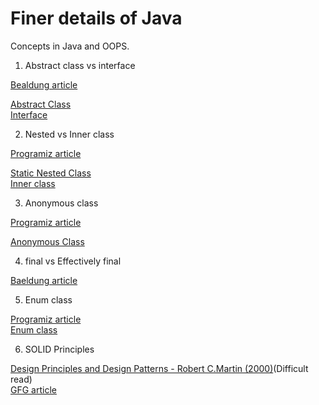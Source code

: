 # Finer details of Java
 
Concepts in Java and OOPS.

1. Abstract class vs interface

[Bealdung article](https://www.baeldung.com/java-interface-vs-abstract-class)

[Abstract Class](https://github.com/abiskris/javaPracticePrograms/blob/b2a4da3b7895f00b8ff0f931bac843b7ea64adb3/src/Person.java)\
[Interface](https://github.com/abiskris/javaPracticePrograms/blob/b2a4da3b7895f00b8ff0f931bac843b7ea64adb3/src/Shape.java)

2. Nested vs Inner class

[Programiz article](https://www.programiz.com/java-programming/nested-inner-class)

[Static Nested Class](https://github.com/abiskris/javaPracticePrograms/blob/b2a4da3b7895f00b8ff0f931bac843b7ea64adb3/src/Motherboard.java)\
[Inner class](https://github.com/abiskris/javaPracticePrograms/blob/b2a4da3b7895f00b8ff0f931bac843b7ea64adb3/src/Car.java)


3. Anonymous class

[Programiz article](https://www.programiz.com/java-programming/anonymous-class)

[Anonymous Class](https://github.com/abiskris/javaPracticePrograms/blob/b2a4da3b7895f00b8ff0f931bac843b7ea64adb3/src/Polygon.java)

4. final vs Effectively final

[Baeldung article](https://www.baeldung.com/java-effectively-final)

5. Enum class
   
[Programiz article](https://www.programiz.com/java-programming/enums)\
[Enum class](https://github.com/abiskris/finerDetailsOfJava/blob/78479458aab4264e42bc840548c09032406bec25/src/Size.java)

6. SOLID Principles

[Design Principles and Design Patterns - Robert C.Martin (2000)](https://staff.cs.utu.fi/~jounsmed/doos_06/material/DesignPrinciplesAndPatterns.pdf)(Difficult read)\
[GFG article](https://www.geeksforgeeks.org/oop-design-principles-java-programmers/?ref=next_article)
